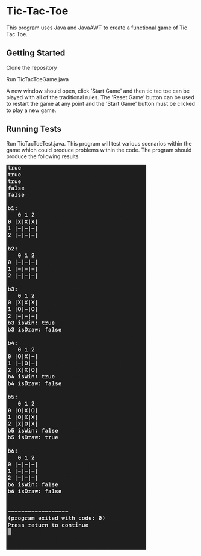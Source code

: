 # Tic-Tac-Toe
This program uses Java and JavaAWT to create a functional game of Tic Tac Toe. 

## Getting Started
Clone the repository  

Run TicTacToeGame.java

A new window should open, click 'Start Game' and then tic tac toe can be played with all of the traditional rules. The 'Reset Game' button can be used to restart the game at any point and the 'Start Game' button must be clicked to play a new game.


## Running Tests
Run TicTacToeTest.java. This program will test various scenarios within the game which could produce problems within the code. The program should produce the following results 

![](Images/Test_Cases.png)





